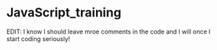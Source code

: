 # JavaScript_training

EDIT: I know I should leave mroe comments in the code and I will once I start coding seriously!
